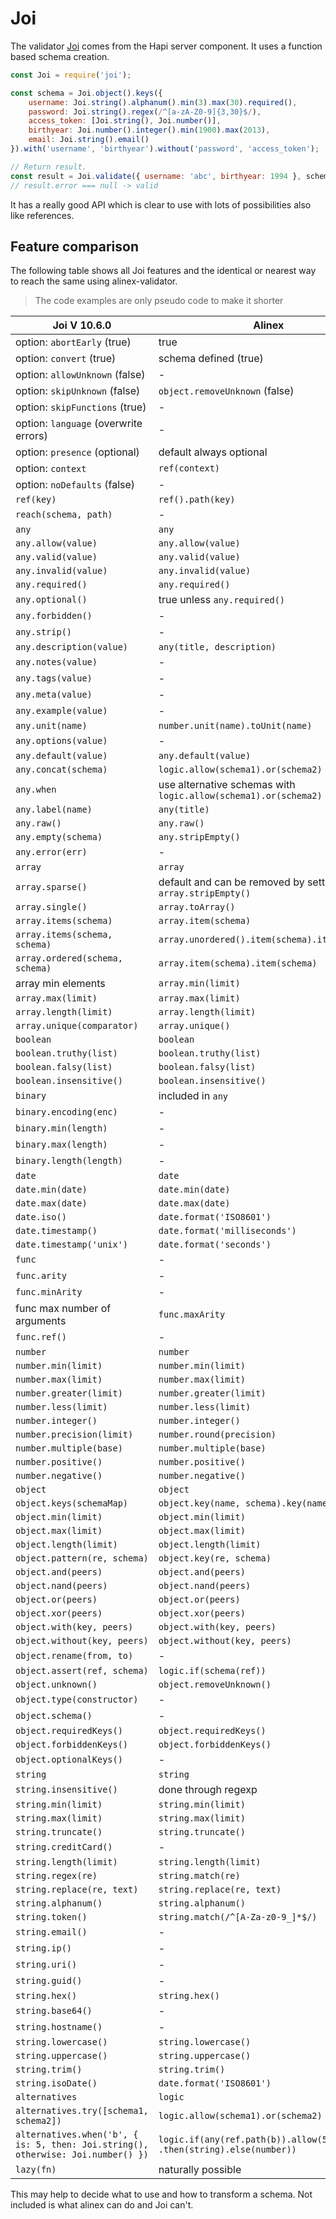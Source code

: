 # Joi

The validator [Joi](https://github.com/hapijs/joi) comes from the Hapi server
component. It uses a function based schema creation.

```js
const Joi = require('joi');

const schema = Joi.object().keys({
    username: Joi.string().alphanum().min(3).max(30).required(),
    password: Joi.string().regex(/^[a-zA-Z0-9]{3,30}$/),
    access_token: [Joi.string(), Joi.number()],
    birthyear: Joi.number().integer().min(1900).max(2013),
    email: Joi.string().email()
}).with('username', 'birthyear').without('password', 'access_token');

// Return result.
const result = Joi.validate({ username: 'abc', birthyear: 1994 }, schema);
// result.error === null -> valid
```

It has a really good API which is clear to use with lots of possibilities also
like references.

## Feature comparison

The following table shows all Joi features and the identical or nearest way to reach the same using
alinex-validator.

> The code examples are only pseudo code to make it shorter

| Joi V 10.6.0 | Alinex |
| --- | ------ |
| option: `abortEarly` (true) | true |
| option: `convert` (true) | schema defined (true) |
| option: `allowUnknown` (false) | - |
| option: `skipUnknown` (false) | `object.removeUnknown` (false) |
| option: `skipFunctions` (true) | - |
| option: `language` (overwrite errors) | - |
| option: `presence` (optional) | default always optional |
| option: `context` | `ref(context)` |
| option: `noDefaults` (false) | - |
| `ref(key)` | `ref().path(key)` |
| `reach(schema, path)` | - |
| `any` | `any` |
| `any.allow(value)` | `any.allow(value)` |
| `any.valid(value)` | `any.valid(value)` |
| `any.invalid(value)` | `any.invalid(value)` |
| `any.required()` | `any.required()` |
| `any.optional()` | true unless `any.required()` |
| `any.forbidden()` | - |
| `any.strip()` | - |
| `any.description(value)` | `any(title, description)` |
| `any.notes(value)` | - |
| `any.tags(value)` | - |
| `any.meta(value)` | - |
| `any.example(value)` | - |
| `any.unit(name)` | `number.unit(name).toUnit(name)` |
| `any.options(value)` | - |
| `any.default(value)` | `any.default(value)` |
| `any.concat(schema)` | `logic.allow(schema1).or(schema2)` |
| `any.when` | use alternative schemas with `logic.allow(schema1).or(schema2)` |
| `any.label(name)` | `any(title)` |
| `any.raw()` | `any.raw()` |
| `any.empty(schema)` | `any.stripEmpty()` |
| `any.error(err)` | - |
| `array` | `array` |
| `array.sparse()` | default and can be removed by setting `array.stripEmpty()` |
| `array.single()` | `array.toArray()` |
| `array.items(schema)` | `array.item(schema)` |
| `array.items(schema, schema)` | `array.unordered().item(schema).item(schema)` |
| `array.ordered(schema, schema)` | `array.item(schema).item(schema)` |
| array min elements | `array.min(limit)` | `array.min(limit)` |
| `array.max(limit)` | `array.max(limit)` |
| `array.length(limit)` | `array.length(limit)` |
| `array.unique(comparator)` | `array.unique()` |
| `boolean` | `boolean` |
| `boolean.truthy(list)` | `boolean.truthy(list)` |
| `boolean.falsy(list)` | `boolean.falsy(list)` |
| `boolean.insensitive()` | `boolean.insensitive()` |
| `binary` | included in `any` |
| `binary.encoding(enc)` | - |
| `binary.min(length)` | - |
| `binary.max(length)` | - |
| `binary.length(length)` | - |
| `date` | `date` |
| `date.min(date)` | `date.min(date)` |
| `date.max(date)` | `date.max(date)` |
| `date.iso()` | `date.format('ISO8601')` |
| `date.timestamp()` | `date.format('milliseconds')` |
| `date.timestamp('unix')` | `date.format('seconds')` |
| `func` | - |
| `func.arity` | - |
| `func.minArity` | - |
| func max number of arguments | `func.maxArity` | - |
| `func.ref()` | - |
| `number` | `number` |
| `number.min(limit)` | `number.min(limit)` |
| `number.max(limit)` | `number.max(limit)` |
| `number.greater(limit)` | `number.greater(limit)` |
| `number.less(limit)` | `number.less(limit)` |
| `number.integer()` | `number.integer()` |
| `number.precision(limit)` | `number.round(precision)` |
| `number.multiple(base)` | `number.multiple(base)` |
| `number.positive()` | `number.positive()` |
| `number.negative()` | `number.negative()` |
| `object` | `object` |
| `object.keys(schemaMap)` | `object.key(name, schema).key(name, schema)` |
| `object.min(limit)` | `object.min(limit)` |
| `object.max(limit)` | `object.max(limit)` |
| `object.length(limit)` | `object.length(limit)` |
| `object.pattern(re, schema)` | `object.key(re, schema)` |
| `object.and(peers)` | `object.and(peers)` |
| `object.nand(peers)` | `object.nand(peers)` |
| `object.or(peers)` | `object.or(peers)` |
| `object.xor(peers)` | `object.xor(peers)` |
| `object.with(key, peers)` | `object.with(key, peers)` |
| `object.without(key, peers)` | `object.without(key, peers)` |
| `object.rename(from, to)` | - |
| `object.assert(ref, schema)` | `logic.if(schema(ref))` |
| `object.unknown()` | `object.removeUnknown()` |
| `object.type(constructor)` | - |
| `object.schema()` | - |
| `object.requiredKeys()` | `object.requiredKeys()` |
| `object.forbiddenKeys()` | `object.forbiddenKeys()` |
| `object.optionalKeys()` | - |
| `string` | `string` |
| `string.insensitive()` | done through regexp |
| `string.min(limit)` | `string.min(limit)` |
| `string.max(limit)` | `string.max(limit)` |
| `string.truncate()` | `string.truncate()` |
| `string.creditCard()` | - |
| `string.length(limit)` | `string.length(limit)` |
| `string.regex(re)` | `string.match(re)` |
| `string.replace(re, text)` | `string.replace(re, text)` |
| `string.alphanum()` | `string.alphanum()` |
| `string.token()` | `string.match(/^[A-Za-z0-9_]*$/)` |
| `string.email()` | - |
| `string.ip()` | - |
| `string.uri()` | - |
| `string.guid()` | - |
| `string.hex()` | `string.hex()` |
| `string.base64()` | - |
| `string.hostname()` | - |
| `string.lowercase()` | `string.lowercase()` |
| `string.uppercase()` | `string.uppercase()` |
| `string.trim()` | `string.trim()` |
| `string.isoDate()` | `date.format('ISO8601')` |
| `alternatives` | `logic` |
| `alternatives.try([schema1, schema2])` | `logic.allow(schema1).or(schema2)` |
| `alternatives.when('b', { is: 5, then: Joi.string(), otherwise: Joi.number() })` | `logic.if(any(ref.path(b)).allow(5)) .then(string).else(number))` |
| `lazy(fn)` | naturally possible |

This may help to decide what to use and how to transform a schema. Not included is what alinex
can do and Joi can't.
